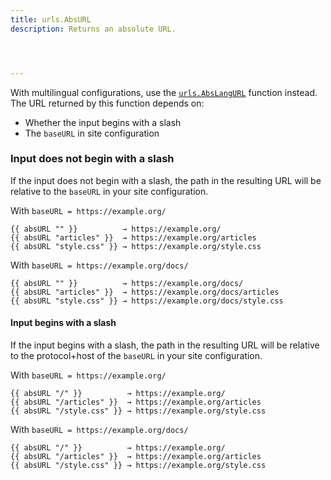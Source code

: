 ```yaml
---
title: urls.AbsURL 
description: Returns an absolute URL.




---
```


With multilingual configurations, use the [`urls.AbsLangURL`] function instead. The URL returned by this function depends on:

- Whether the input begins with a slash
- The `baseURL` in site configuration

### Input does not begin with a slash

If the input does not begin with a slash, the path in the resulting URL will be relative to the `baseURL` in your site configuration.

With `baseURL = https://example.org/`

```go-html-template
{{ absURL "" }}          → https://example.org/
{{ absURL "articles" }}  → https://example.org/articles
{{ absURL "style.css" }} → https://example.org/style.css
```

With `baseURL = https://example.org/docs/`

```go-html-template
{{ absURL "" }}          → https://example.org/docs/
{{ absURL "articles" }}  → https://example.org/docs/articles
{{ absURL "style.css" }} → https://example.org/docs/style.css
```

#### Input begins with a slash

If the input begins with a slash, the path in the resulting URL will be relative to the protocol+host of the `baseURL` in your site configuration.

With `baseURL = https://example.org/`

```go-html-template
{{ absURL "/" }}          → https://example.org/
{{ absURL "/articles" }}  → https://example.org/articles
{{ absURL "/style.css" }} → https://example.org/style.css
```

With `baseURL = https://example.org/docs/`

```go-html-template
{{ absURL "/" }}          → https://example.org/
{{ absURL "/articles" }}  → https://example.org/articles
{{ absURL "/style.css" }} → https://example.org/style.css
```

[`urls.AbsLangURL`]: /functions/urls/abslangurl/
